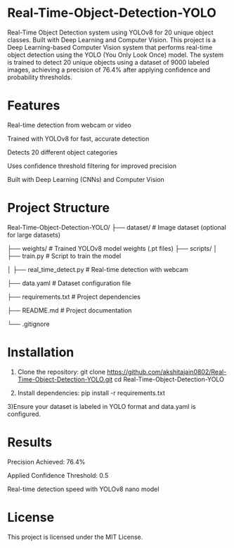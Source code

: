 # Real-Time-Object-Detection-YOLO
Real-Time Object Detection system using YOLOv8 for 20 unique object classes. Built with Deep Learning and Computer Vision.
This project is a Deep Learning-based Computer Vision system that performs real-time object detection using the YOLO (You Only Look Once) model. The system is trained to detect 20 unique objects using a dataset of 9000 labeled images, achieving a precision of 76.4% after applying confidence and probability thresholds.

# Features
Real-time detection from webcam or video

Trained with YOLOv8 for fast, accurate detection

Detects 20 different object categories

Uses confidence threshold filtering for improved precision

Built with Deep Learning (CNNs) and Computer Vision

# Project Structure
Real-Time-Object-Detection-YOLO/
├── dataset/               # Image dataset (optional for large datasets)

├── weights/               # Trained YOLOv8 model weights (.pt files)
├── scripts/
│   ├── train.py           # Script to train the model

│   ├── real_time_detect.py # Real-time detection with webcam

├── data.yaml              # Dataset configuration file

├── requirements.txt       # Project dependencies

├── README.md              # Project documentation

└── .gitignore

# Installation
1) Clone the repository:
git clone https://github.com/akshitajain0802/Real-Time-Object-Detection-YOLO.git
cd Real-Time-Object-Detection-YOLO

2) Install dependencies:
pip install -r requirements.txt

3)Ensure your dataset is labeled in YOLO format and data.yaml is configured.

 # Results
Precision Achieved: 76.4%

Applied Confidence Threshold: 0.5

Real-time detection speed with YOLOv8 nano model

# License
This project is licensed under the MIT License.
